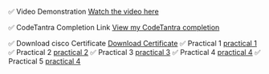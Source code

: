  ✅ Video Demonstration
[Watch the video here](https://preskilet.com/67ef72f70e44da001c1a293a)

 ✅ CodeTantra Completion Link
[View my CodeTantra completion](https://mitaoe.codetantra.com/secure/course.jsp?eucId=6773e3f2f1f9c5320ca6bc85)

 ✅ Download  cisco Certificate 
[Download Certificate](./Roll%20no%2026cs8.pdf)
 ✅ Practical 1 
[practical 1](./Practical%201.pdf)
 ✅ Practical 2
[practical 2](./Practical%202.pdf)
✅ Practical 3
[practical 3](./Practical%203.pdf)
✅ Practical 4
[practical 4](./Practical%204.pdf)
✅ Practical 5
[practical 4](./Practical%205.pdf)
